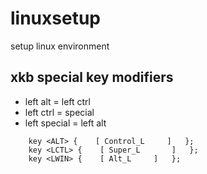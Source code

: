 # linuxsetup
setup linux environment

## xkb special key modifiers
- left alt = left ctrl
- left ctrl = special
- left special = left alt

```
    key <ALT> {    [ Control_L     ]   };
    key <LCTL> {    [ Super_L       ]   };
    key <LWIN> {    [ Alt_L     ]   };
```
